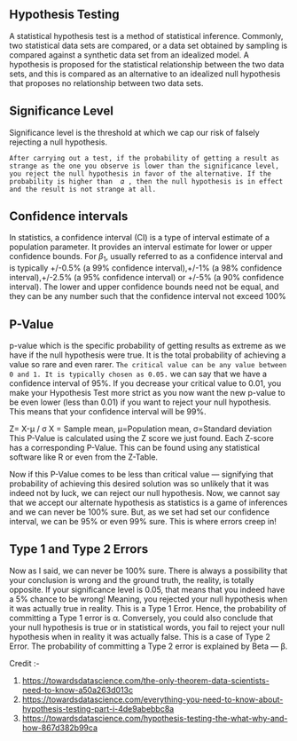 ## Hypothesis Testing
A statistical hypothesis test is a method of statistical inference. Commonly, two statistical data sets are compared, or a data set obtained by sampling is compared against a synthetic data set from an idealized model. A hypothesis is proposed for the statistical relationship between the two data sets, and this is compared as an alternative to an idealized null hypothesis that proposes no relationship between two data sets. 

## Significance Level
Significance level is the threshold at which we cap our risk of falsely rejecting a null hypothesis.

`After carrying out a test, if the probability of getting a result as strange as the one you observe is lower than the significance level, you reject the null hypothesis in favor of the alternative. If the probability is higher than  𝛼 , then the null hypothesis is in effect and the result is not strange at all.`

## Confidence intervals
In statistics, a confidence interval (CI) is a type of interval estimate of a population parameter. It provides an interval estimate for lower or upper confidence bounds. For $\beta_1$, usually referred to as a confidence interval and is typically +/-0.5% (a 99% confidence interval),+/-1% (a 98% confidence interval),+/-2.5% (a 95% confidence interval) or +/-5% (a 90% confidence interval). The lower and upper confidence bounds need not be equal, and they can be any number such that the confidence interval not exceed 100%

## P-Value
p-value which is the specific probability of getting results as extreme as we have if the null hypothesis were true.
It is the total probability of achieving a value so rare and even rarer.
`The critical value can be any value between 0 and 1. It is typically chosen as 0.05.`
we can say that we have a confidence interval of 95%. If you decrease your critical value to 0.01, you make your Hypothesis Test more strict as you now want the new p-value to be even lower (less than 0.01) if you want to reject your null hypothesis. This means that your confidence interval will be 99%.

Z= X-μ / σ
X = Sample mean, μ=Population mean, σ=Standard deviation
This P-Value is calculated using the Z score we just found. Each Z-score has a corresponding P-Value. This can be found using any statistical software like R or even from the Z-Table.

Now if this P-Value comes to be less than critical value — signifying that probability of achieving this desired solution was so unlikely that it was indeed not by luck, we can reject our null hypothesis. Now, we cannot say that we accept our alternate hypothesis as statistics is a game of inferences and we can never be 100% sure. But, as we set had set our confidence interval, we can be 95% or even 99% sure. This is where errors creep in!

## Type 1 and Type 2 Errors
Now as I said, we can never be 100% sure. There is always a possibility that your conclusion is wrong and the ground truth, the reality, is totally opposite.
If your significance level is 0.05, that means that you indeed have a 5% chance to be wrong! Meaning, you rejected your null hypothesis when it was actually true in reality. This is a Type 1 Error. Hence, the probability of committing a Type 1 error is α.
Conversely, you could also conclude that your null hypothesis is true or in statistical words, you fail to reject your null hypothesis when in reality it was actually false. This is a case of Type 2 Error. The probability of committing a Type 2 error is explained by Beta — β.





Credit :- 
1. https://towardsdatascience.com/the-only-theorem-data-scientists-need-to-know-a50a263d013c
2. https://towardsdatascience.com/everything-you-need-to-know-about-hypothesis-testing-part-i-4de9abebbc8a
3. https://towardsdatascience.com/hypothesis-testing-the-what-why-and-how-867d382b99ca
